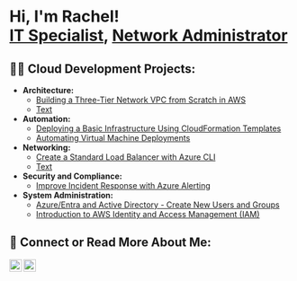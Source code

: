 <h1>Hi, I'm Rachel! <br/><a href="https://github.com/recloudday">IT Specialist</a>, <a href="https://www.linkedin.com/in/reday4/">Network Administrator</a>

<h2>👨‍💻 Cloud Development Projects:</h2>

- <b>Architecture: </b>
  - [Building a Three-Tier Network VPC from Scratch in AWS](https://github.com/recloudday/awsvpc)
  - [Text](https://1)
- <b>Automation: </b>
  - [Deploying a Basic Infrastructure Using CloudFormation Templates](https://github.com/recloudday/awsauto)
  - [Automating Virtual Machine Deployments](https://github.com/recloudday/azurearm)
- <b>Networking: </b>
  - [Create a Standard Load Balancer with Azure CLI](https://github.com/recloudday/azureloadbal)
  - [Text](https://1)
- <b>Security and Compliance: </b>
  - [Improve Incident Response with Azure Alerting](https://github.com/recloudday/azalert)
- <b>System Administration: </b>
  - [Azure/Entra and Active Directory - Create New Users and Groups](https://github.com/recloudday/azureaad)
  - [Introduction to AWS Identity and Access Management (IAM)](https://github.com/recloudday/awsiam)

<h2> 🤳 Connect or Read More About Me:</h2>

[<img align="left" alt="reday4 | LinkedIn" width="22px" src="https://cdn.jsdelivr.net/npm/simple-icons@v3/icons/linkedin.svg" />][linkedin]
[<img align="left" alt="DCCC | Instagram" width="22px" src="https://cdn.jsdelivr.net/npm/simple-icons@v3/icons/instagram.svg" />][instagram]

[instagram]: https://www.instagram.com/
[linkedin]: https://linkedin.com/in/reday4

<!--

Here are some ideas to get you started:

- 🔭 I’m currently working on ...
- 🌱 I’m currently learning ...
- 👯 I’m looking to collaborate on ...
- 🤔 I’m looking for help with ...
- 💬 Ask me about ...
- 📫 How to reach me: ...
- 😄 Pronouns: ...
- ⚡ Fun fact: ...
-->
